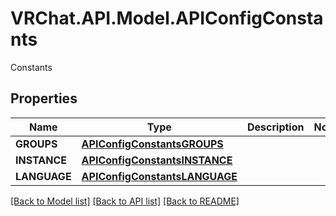 # VRChat.API.Model.APIConfigConstants
Constants

## Properties

Name | Type | Description | Notes
------------ | ------------- | ------------- | -------------
**GROUPS** | [**APIConfigConstantsGROUPS**](APIConfigConstantsGROUPS.md) |  | 
**INSTANCE** | [**APIConfigConstantsINSTANCE**](APIConfigConstantsINSTANCE.md) |  | 
**LANGUAGE** | [**APIConfigConstantsLANGUAGE**](APIConfigConstantsLANGUAGE.md) |  | 

[[Back to Model list]](../README.md#documentation-for-models) [[Back to API list]](../README.md#documentation-for-api-endpoints) [[Back to README]](../README.md)

